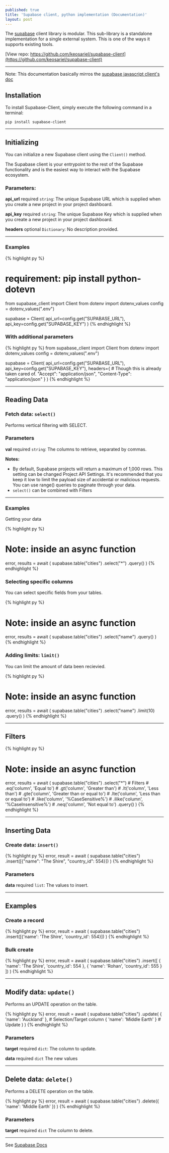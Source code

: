 ```yaml
---
published: true
title: 'Supabase client, python implementation (Documentation)'
layout: post
---
```


The [supabase](https://supabase.io/) client library is modular. This sub-library is a standalone implementation for a single external system. This is one of the ways it supports existing tools.

[View repo: https://github.com/keosariel/supabase-client](https://github.com/keosariel/supabase-client)

-----

<p class="message">
  Note: This documentation basically mirros the <a style="color: var(--gray-900)" href="https://supabase.io/docs/reference/javascript/installing">supabase javascript client's doc</a>
</p>

## Installation
To install Supabase-Client, simply execute the following command in a terminal:

```
pip install supabase-client
```

-----

## Initializing
You can initialize a new Supabase client using the `Client()` method.

The Supabase client is your entrypoint to the rest of the Supabase functionality and is the easiest way to interact with the Supabase ecosystem.

### Parameters:
**api_url** required `string`: The unique Supabase URL which is supplied when you create a new project in your project dashboard.

**api_key** required `string`: The unique Supabase Key which is supplied when you create a new project in your project dashboard.

**headers** optional `Dictionary`: No description provided.

----

### Examples

{% highlight py %}
# requirement: pip install python-dotevn
from supabase_client import Client
from dotenv import dotenv_values
config = dotenv_values(".env")

supabase = Client( 
	api_url=config.get("SUPABASE_URL"),
	api_key=config.get("SUPABASE_KEY")
)
{% endhighlight %}

### With additional parameters
{% highlight py %}
from supabase_client import Client
from dotenv import dotenv_values
config = dotenv_values(".env")

supabase = Client( 
	api_url=config.get("SUPABASE_URL"),
	api_key=config.get("SUPABASE_KEY"),
    headers={
    	# Though this is already taken cared of.
    	"Accept": "application/json",
        "Content-Type": "application/json"
    }
)
{% endhighlight %}

-----

## Reading Data

### Fetch data: `select()`

Performs vertical filtering with SELECT.

### Parameters
**val** required `string`: The columns to retrieve, separated by commas.

**Notes:**
- By default, Supabase projects will return a maximum of 1,000 rows. This setting can be changed Project API Settings. It's recommended that you keep it low to limit the payload size of accidental or malicious requests. You can use range() queries to paginate through your data.
- `select()` can be combined with Filters

-----

### Examples
Getting your data

{% highlight py %}
# Note: inside an async function
error, results = await (
     supabase.table("cities")
     .select("*")
     .query()
)
{% endhighlight %}

### Selecting specific columns
You can select specific fields from your tables.

{% highlight py %}
# Note: inside an async function
error, results = await (
     supabase.table("cities")
     .select("name")
     .query()
)
{% endhighlight %}

### Adding limits: `limit()`
You can limit the amount of data been recievied.

{% highlight py %}
# Note: inside an async function
error, results = await (
     supabase.table("cities")
     .select("name")
     .limit(10)
     .query()
)
{% endhighlight %}

-----

## Filters
{% highlight py %}
# Note: inside an async function
error, results = await (
     supabase.table("cities")
     .select("*")
    # Filters
    # .eq('column', 'Equal to')
    # .gt('column', 'Greater than')
    # .lt('column', 'Less than')
    # .gte('column', 'Greater than or equal to')
    # .lte('column', 'Less than or equal to')
    # .like('column', '%CaseSensitive%')
    # .ilike('column', '%CaseInsensitive%')
    # .neq('column', 'Not equal to')
    .query()
)
{% endhighlight %}

-----

## Inserting Data

### Create data: `insert()`

{% highlight py %}
error, result = await (
      supabase.table("cities")
      .insert([{"name": "The Shire", "country_id": 554}])
)
{% endhighlight %}

### Parameters
**data** required `list`: The values to insert.

-----

## Examples
### Create a record

{% highlight py %}
error, result = await (
      supabase.table("cities")
      .insert([{'name': 'The Shire', 'country_id': 554}])
)
{% endhighlight %}

### Bulk create

{% highlight py %}
error, result = await (
      supabase.table("cities")
      .insert([
      	{ 'name': 'The Shire', 'country_id': 554 },
    	{ 'name': 'Rohan', 'country_id': 555 }
    ])
)
{% endhighlight %}

-----

## Modify data: `update()`
Performs an UPDATE operation on the table.

{% highlight py %}
error, result = await (
      supabase.table("cities")
      .update(
      	{ 'name': 'Auckland' }, # Selection/Target column
      	{ 'name': 'Middle Earth' } # Update
      )
)
{% endhighlight %}

### Parameters
**target** required `dict`: The column to update.

**data** required `dict`
The new values

-----

## Delete data: `delete()`
Performs a DELETE operation on the table.

{% highlight py %}
error, result = await (
      supabase.table("cities")
      .delete({ 'name': 'Middle Earth' })
)
{% endhighlight %}

### Parameters
**target** required `dict`
The column to delete.

-----

See [Supabase Docs](https://supabase.io/docs/guides/api)
